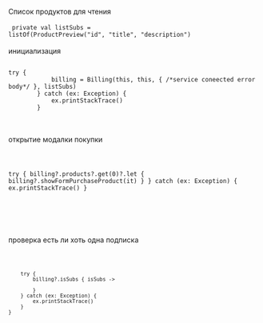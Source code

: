Список продуктов для чтения<br><br>
<code>
private val listSubs = listOf(ProductPreview("id", "title", "description")
</code><br><br>
инициализация

<code>
try {
            billing = Billing(this, this, { /*service coneected error body*/ }, listSubs)
        } catch (ex: Exception) {
            ex.printStackTrace()
        }
</code><br><br>

открытие модалки покупки

<code>

try {
            billing?.products?.get(0)?.let {
                billing?.showFormPurchaseProduct(it)
            }
        } catch (ex: Exception) {
            ex.printStackTrace()
        }

</code><br><br>

проверка есть ли хоть одна подписка

<code>

        try {
            billing?.isSubs { isSubs ->
                
            }
        } catch (ex: Exception) {
            ex.printStackTrace()
        }
    }
    
</code>